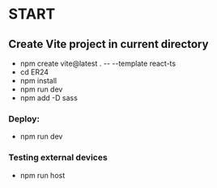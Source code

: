 # START

## Create Vite project in current directory

- npm create vite@latest . -- --template react-ts
- cd ER24
- npm install
- npm run dev
- npm add -D sass

### Deploy:
- npm run dev

### Testing external devices
- npm run host